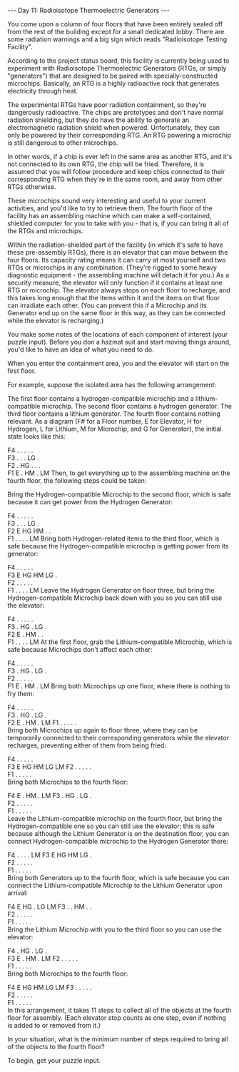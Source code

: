 --- Day 11: Radioisotope Thermoelectric Generators ---

You come upon a column of four floors that have been entirely sealed off from the rest of the building except for a small dedicated lobby. There are some radiation warnings and a big sign which reads "Radioisotope Testing Facility".

According to the project status board, this facility is currently being used to experiment with Radioisotope Thermoelectric Generators (RTGs, or simply "generators") that are designed to be paired with specially-constructed microchips. Basically, an RTG is a highly radioactive rock that generates electricity through heat.

The experimental RTGs have poor radiation containment, so they're dangerously radioactive. The chips are prototypes and don't have normal radiation shielding, but they do have the ability to generate an electromagnetic radiation shield when powered. Unfortunately, they can only be powered by their corresponding RTG. An RTG powering a microchip is still dangerous to other microchips.

In other words, if a chip is ever left in the same area as another RTG, and it's not connected to its own RTG, the chip will be fried. Therefore, it is assumed that you will follow procedure and keep chips connected to their corresponding RTG when they're in the same room, and away from other RTGs otherwise.

These microchips sound very interesting and useful to your current activities, and you'd like to try to retrieve them. The fourth floor of the facility has an assembling machine which can make a self-contained, shielded computer for you to take with you - that is, if you can bring it all of the RTGs and microchips.

Within the radiation-shielded part of the facility (in which it's safe to have these pre-assembly RTGs), there is an elevator that can move between the four floors. Its capacity rating means it can carry at most yourself and two RTGs or microchips in any combination. (They're rigged to some heavy diagnostic equipment - the assembling machine will detach it for you.) As a security measure, the elevator will only function if it contains at least one RTG or microchip. The elevator always stops on each floor to recharge, and this takes long enough that the items within it and the items on that floor can irradiate each other. (You can prevent this if a Microchip and its Generator end up on the same floor in this way, as they can be connected while the elevator is recharging.)

You make some notes of the locations of each component of interest (your puzzle input). Before you don a hazmat suit and start moving things around, you'd like to have an idea of what you need to do.

When you enter the containment area, you and the elevator will start on the first floor.

For example, suppose the isolated area has the following arrangement:

The first floor contains a hydrogen-compatible microchip and a lithium-compatible microchip.
The second floor contains a hydrogen generator.
The third floor contains a lithium generator.
The fourth floor contains nothing relevant.
As a diagram (F# for a Floor number, E for Elevator, H for Hydrogen, L for Lithium, M for Microchip, and G for Generator), the initial state looks like this:

F4 .  .  .  .  .  
F3 .  .  .  LG .  
F2 .  HG .  .  .  
F1 E  .  HM .  LM 
Then, to get everything up to the assembling machine on the fourth floor, the following steps could be taken:

Bring the Hydrogen-compatible Microchip to the second floor, which is safe because it can get power from the Hydrogen Generator:

F4 .  .  .  .  .  
F3 .  .  .  LG .  
F2 E  HG HM .  .  
F1 .  .  .  .  LM 
Bring both Hydrogen-related items to the third floor, which is safe because the Hydrogen-compatible microchip is getting power from its generator:

F4 .  .  .  .  .  
F3 E  HG HM LG .  
F2 .  .  .  .  .  
F1 .  .  .  .  LM 
Leave the Hydrogen Generator on floor three, but bring the Hydrogen-compatible Microchip back down with you so you can still use the elevator:

F4 .  .  .  .  .  
F3 .  HG .  LG .  
F2 E  .  HM .  .  
F1 .  .  .  .  LM 
At the first floor, grab the Lithium-compatible Microchip, which is safe because Microchips don't affect each other:

F4 .  .  .  .  .  
F3 .  HG .  LG .  
F2 .  .  .  .  .  
F1 E  .  HM .  LM 
Bring both Microchips up one floor, where there is nothing to fry them:

F4 .  .  .  .  .  
F3 .  HG .  LG .  
F2 E  .  HM .  LM 
F1 .  .  .  .  .  
Bring both Microchips up again to floor three, where they can be temporarily connected to their corresponding generators while the elevator recharges, preventing either of them from being fried:

F4 .  .  .  .  .  
F3 E  HG HM LG LM 
F2 .  .  .  .  .  
F1 .  .  .  .  .  
Bring both Microchips to the fourth floor:

F4 E  .  HM .  LM 
F3 .  HG .  LG .  
F2 .  .  .  .  .  
F1 .  .  .  .  .  
Leave the Lithium-compatible microchip on the fourth floor, but bring the Hydrogen-compatible one so you can still use the elevator; this is safe because although the Lithium Generator is on the destination floor, you can connect Hydrogen-compatible microchip to the Hydrogen Generator there:

F4 .  .  .  .  LM 
F3 E  HG HM LG .  
F2 .  .  .  .  .  
F1 .  .  .  .  .  
Bring both Generators up to the fourth floor, which is safe because you can connect the Lithium-compatible Microchip to the Lithium Generator upon arrival:

F4 E  HG .  LG LM 
F3 .  .  HM .  .  
F2 .  .  .  .  .  
F1 .  .  .  .  .  
Bring the Lithium Microchip with you to the third floor so you can use the elevator:

F4 .  HG .  LG .  
F3 E  .  HM .  LM 
F2 .  .  .  .  .  
F1 .  .  .  .  .  
Bring both Microchips to the fourth floor:

F4 E  HG HM LG LM 
F3 .  .  .  .  .  
F2 .  .  .  .  .  
F1 .  .  .  .  .  
In this arrangement, it takes 11 steps to collect all of the objects at the fourth floor for assembly. (Each elevator stop counts as one step, even if nothing is added to or removed from it.)

In your situation, what is the minimum number of steps required to bring all of the objects to the fourth floor?

To begin, get your puzzle input.
